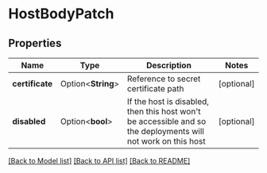 # HostBodyPatch

## Properties

Name | Type | Description | Notes
------------ | ------------- | ------------- | -------------
**certificate** | Option<**String**> | Reference to secret certificate path | [optional]
**disabled** | Option<**bool**> | If the host is disabled, then this host won't be accessible and so the deployments will not work on this host | [optional]

[[Back to Model list]](../README.md#documentation-for-models) [[Back to API list]](../README.md#documentation-for-api-endpoints) [[Back to README]](../README.md)


